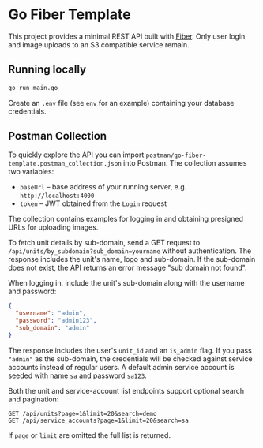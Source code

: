 # Go Fiber Template

This project provides a minimal REST API built with
[Fiber](https://github.com/gofiber/fiber). Only user login and image
uploads to an S3 compatible service remain.

## Running locally

```bash
go run main.go
```

Create an `.env` file (see `env` for an example) containing your database
credentials.

## Postman Collection

To quickly explore the API you can import
`postman/go-fiber-template.postman_collection.json` into Postman. The collection
assumes two variables:

- `baseUrl` – base address of your running server, e.g. `http://localhost:4000`
- `token` – JWT obtained from the `Login` request

The collection contains examples for logging in and obtaining presigned URLs
for uploading images.

To fetch unit details by sub-domain, send a GET request to
`/api/units/by_subdomain?sub_domain=yourname` without authentication. The
response includes the unit's name, logo and sub-domain. If the sub-domain does
not exist, the API returns an error message "sub domain not found".

When logging in, include the unit's sub-domain along with the username and password:

```json
{
  "username": "admin",
  "password": "admin123",
  "sub_domain": "admin"
}
```

The response includes the user's `unit_id` and an `is_admin` flag. If you pass
`"admin"` as the sub-domain, the credentials will be checked against service
accounts instead of regular users. A default admin service account is seeded
with name `sa` and password `sa123`.

Both the unit and service-account list endpoints support optional search and
pagination:

```
GET /api/units?page=1&limit=20&search=demo
GET /api/service_accounts?page=1&limit=20&search=sa
```

If `page` or `limit` are omitted the full list is returned.
